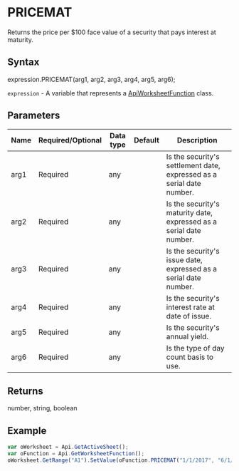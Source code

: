# PRICEMAT

Returns the price per $100 face value of a security that pays interest at maturity.

## Syntax

expression.PRICEMAT(arg1, arg2, arg3, arg4, arg5, arg6);

`expression` - A variable that represents a [ApiWorksheetFunction](../ApiWorksheetFunction.md) class.

## Parameters

| **Name** | **Required/Optional** | **Data type** | **Default** | **Description** |
| ------------- | ------------- | ------------- | ------------- | ------------- |
| arg1 | Required | any |  | Is the security's settlement date, expressed as a serial date number. |
| arg2 | Required | any |  | Is the security's maturity date, expressed as a serial date number. |
| arg3 | Required | any |  | Is the security's issue date, expressed as a serial date number. |
| arg4 | Required | any |  | Is the security's interest rate at date of issue. |
| arg5 | Required | any |  | Is the security's annual yield. |
| arg6 | Required | any |  | Is the type of day count basis to use. |

## Returns

number, string, boolean

## Example



```javascript
var oWorksheet = Api.GetActiveSheet();
var oFunction = Api.GetWorksheetFunction();
oWorksheet.GetRange("A1").SetValue(oFunction.PRICEMAT("1/1/2017", "6/1/2019", "12/1/2016", 0.05, 0.09, 1));
```

